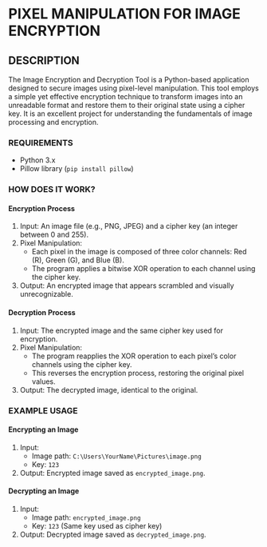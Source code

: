 # PIXEL MANIPULATION FOR IMAGE ENCRYPTION

## DESCRIPTION

The Image Encryption and Decryption Tool is a Python-based application designed to secure images using pixel-level manipulation. This tool employs a simple yet effective encryption technique to transform images into an unreadable format and restore them to their original state using a cipher key. It is an excellent project for understanding the fundamentals of image processing and encryption.

### REQUIREMENTS
- Python 3.x
- Pillow library (`pip install pillow`)

### HOW DOES IT WORK?

#### Encryption Process
1. Input: An image file (e.g., PNG, JPEG) and a cipher key (an integer between 0 and 255).
2. Pixel Manipulation:
   - Each pixel in the image is composed of three color channels: Red (R), Green (G), and Blue (B).
   - The program applies a bitwise XOR operation to each channel using the cipher key.
3. Output: An encrypted image that appears scrambled and visually unrecognizable.

#### Decryption Process
1. Input: The encrypted image and the same cipher key used for encryption.
2. Pixel Manipulation:
   - The program reapplies the XOR operation to each pixel’s color channels using the cipher key.
   - This reverses the encryption process, restoring the original pixel values.
3. Output: The decrypted image, identical to the original.

### EXAMPLE USAGE
#### Encrypting an Image
1. Input:
   - Image path: `C:\Users\YourName\Pictures\image.png`
   - Key: `123`
2. Output: Encrypted image saved as `encrypted_image.png`.

#### Decrypting an Image
1. Input:
   - Image path: `encrypted_image.png`
   - Key: `123` (Same key used as cipher key)
2. Output: Decrypted image saved as `decrypted_image.png`.
